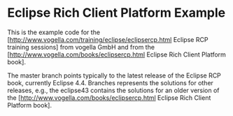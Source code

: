 Eclipse Rich Client Platform Example
====================================

This is the example code for the [http://www.vogella.com/training/eclipse/eclipsercp.html Eclipse RCP training sessions] from vogella GmbH and from the [http://www.vogella.com/books/eclipsercp.html Eclipse Rich Client Platform book].

The master branch points typically to the latest release of the Eclipse RCP book, currently Eclipse 4.4. Branches represents the solutions for other releases, e.g., the eclipse43 contains the solutions for an older version of the [http://www.vogella.com/books/eclipsercp.html Eclipse Rich Client Platform book].


